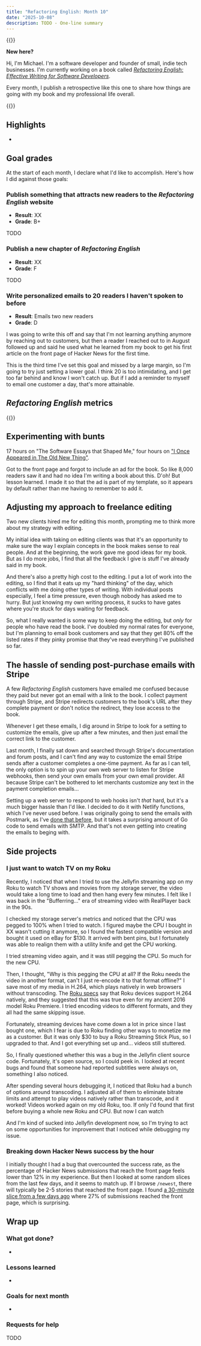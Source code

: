 ```yaml
---
title: "Refactoring English: Month 10"
date: "2025-10-08"
description: TODO - One-line summary
---
```


{{<notice type="info">}}

**New here?**

Hi, I'm Michael. I'm a software developer and founder of small, indie tech businesses. I'm currently working on a book called [_Refactoring English: Effective Writing for Software Developers_](https://refactoringenglish.com).

Every month, I publish a retrospective like this one to share how things are going with my book and my professional life overall.

{{</notice>}}

## Highlights

-

## Goal grades

At the start of each month, I declare what I'd like to accomplish. Here's how I did against those goals:

### Publish something that attracts new readers to the _Refactoring English_ website

- **Result**: XX
- **Grade**: B+

TODO

### Publish a new chapter of _Refactoring English_

- **Result**: XX
- **Grade**: F

TODO

### Write personalized emails to 20 readers I haven't spoken to before

- **Result**: Emails two new readers
- **Grade**: D

I was going to write this off and say that I'm not learning anything anymore by reaching out to customers, but then a reader I reached out to in August followed up and said he used what he learned from my book to get his first article on the front page of Hacker News for the first time.

This is the third time I've set this goal and missed by a large margin, so I'm going to try just setting a lower goal. I think 20 is too intimidating, and I get too far behind and know I won't catch up. But if I add a reminder to myself to email one customer a day, that's more attainable.

## _Refactoring English_ metrics

{{<project-metrics project="refactoring_english">}}

## Experimenting with bunts

17 hours on "The Software Essays that Shaped Me," four hours on ["I Once Appeared in The Old New Thing"](/my-old-new-thing-cameo/).

Got to the front page and forgot to include an ad for the book. So like 8,000 readers saw it and had no idea I'm writing a book about this. D'oh! But lesson learned. I made it so that the ad is part of my template, so it appears by default rather than me having to remember to add it.

## Adjusting my approach to freelance editing

Two new clients hired me for editing this month, prompting me to think more about my strategy with editing.

My initial idea with taking on editing clients was that it's an opportunity to make sure the way I explain concepts in the book makes sense to real people. And at the beginning, the work gave me good ideas for my book. But as I do more jobs, I find that all the feedback I give is stuff I've already said in my book.

And there's also a pretty high cost to the editing. I put a lot of work into the editing, so I find that it eats up my "hard thinking" of the day, which conflicts with me doing other types of writing. With individual posts especially, I feel a time pressure, even though nobody has asked me to hurry. But just knowing my own writing process, it sucks to have gates where you're stuck for days waiting for feedback.

So, what I really wanted is some way to keep doing the editing, but _only_ for people who have read the book. I've doubled my normal rates for everyone, but I'm planning to email book customers and say that they get 80% off the listed rates if they pinky promise that they've read everything I've published so far.

## The hassle of sending post-purchase emails with Stripe

A few _Refactoring English_ customers have emailed me confused because they paid but never got an email with a link to the book. I collect payment through Stripe, and Stripe redirects customers to the book's URL after they complete payment or don't notice the redirect, they lose access to the book.

Whenever I get these emails, I dig around in Stripe to look for a setting to customize the emails, give up after a few minutes, and then just email the correct link to the customer.

Last month, I finally sat down and searched through Stripe's documentation and forum posts, and I can't find any way to customize the email Stripe sends after a customer completes a one-time payment. As far as I can tell, the only option is to spin up your own web server to listen for Stripe webhooks, then send your own emails from your own email provider. All because Stripe can't be bothered to let merchants customize any text in the payment completion emails...

Setting up a web server to respond to web hooks isn't _that_ hard, but it's a much bigger hassle than I'd like. I decided to do it with Netlify functions, which I've never used before. I was originally going to send the emails with Postmark, as I've [done that before](https://github.com/mtlynch/screenjournal/tree/ef234562c4157cebcb41d3d2647ca20678444da4/email), but it takes a surprising amount of Go code to send emails with SMTP. And that's not even getting into creating the emails to beging with.

## Side projects

### I just want to watch TV on my Roku

Recently, I noticed that when I tried to use the Jellyfin streaming app on my Roku to watch TV shows and movies from my storage server, the video would take a long time to load and then hang every few minutes. I felt like I was back in the "Bufferring..." era of streaming video with RealPlayer back in the 90s.

I checked my storage server's metrics and noticed that the CPU was pegged to 100% when I tried to watch. I figured maybe the CPU I bought in XX wasn't cutting it anymore, so I found the fastest compatible version and bought it used on eBay for $130. It arrived with bent pins, but I fortunately was able to realign them with a utility knife and get the CPU working.

I tried streaming video again, and it was still pegging the CPU. So much for the new CPU.

Then, I thought, "Why is this pegging the CPU at all? If the Roku needs the video in another format, can't I just re-encode it to that format offline?" I save most of my media in H.264, which plays natively in web browsers without transcoding. The [Roku specs](https://developer.roku.com/docs/specs/media/streaming-specifications.md) say that Roku devices support H.264 natively, and they suggested that this was true even for my ancient 2016 model Roku Premiere. I tried encoding videos to different formats, and they all had the same skipping issue.

Fortunately, streaming devices have come down a lot in price since I last bought one, which I fear is due to Roku finding other ways to monetize me as a customer. But it was only $30 to buy a Roku Streaming Stick Plus, so I upgraded to that. And I got everything set up and... videos still stuttered.

So, I finally questioned whether this was a bug in the Jellyfin client source code. Fortunately, it's open source, so I could peek in. I looked at recent bugs and found that someone had reported subtitles were always on, something I also noticed.

After spending several hours debugging it, I noticed that Roku had a bunch of options around transcoding. I adjusted all of them to eliminate bitrate limits and attempt to play videos natively rather than transcode, and it worked! Videos worked again on my old Roku, too. If only I'd found that first before buying a whole new Roku and CPU. But now I can watch

And I'm kind of sucked into Jellyfin development now, so I'm trying to act on some opportunities for improvement that I noticed while debugging my issue.

### Breaking down Hacker News success by the hour

I initially thought I had a bug that overcounted the success rate, as the percentage of Hacker News submissions that reach the front page feels lower than 12% in my experience. But then I looked at some random slices from the last few days, and it seems to match up. If I browse `/newest`, there will typically be 2-5 stories that reached the front page. I found [a 30-minute slice from a few days ago](https://news.ycombinator.com/newest?next=45440276&n=1081) where 27% of submissions reached the front page, which is surprising.

## Wrap up

### What got done?

-

### Lessons learned

-

### Goals for next month

-

### Requests for help

TODO
